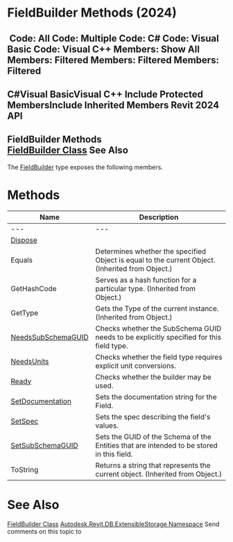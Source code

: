# FieldBuilder Methods (2024)

﻿
 Code: All Code: Multiple Code: C# Code: Visual Basic Code: Visual C++  Members: Show All Members: Filtered Members: Filtered Members: Filtered   
---  
C#Visual BasicVisual C++
Include Protected MembersInclude Inherited Members
Revit 2024 API  
---  
FieldBuilder Methods  
[FieldBuilder Class](13cd8e7c-acc8-af6e-0ae6-a9b77fcd913c.md "FieldBuilder Class") See Also  
---  
The [FieldBuilder](13cd8e7c-acc8-af6e-0ae6-a9b77fcd913c.md "FieldBuilder Class") type exposes the following members.
# Methods
| Name | Description |
| --- | --- |
| --- | --- | --- |
| [Dispose](04868aec-2b5b-1d9e-39ae-d534deb885f7.md "Dispose Method") |
| Equals | Determines whether the specified Object is equal to the current Object. (Inherited from Object.) |
| GetHashCode | Serves as a hash function for a particular type.  (Inherited from Object.) |
| GetType | Gets the Type of the current instance. (Inherited from Object.) |
| [NeedsSubSchemaGUID](a528302b-2597-d7e2-4282-71c23eeba4d9.md "NeedsSubSchemaGUID Method") | Checks whether the SubSchema GUID needs to be explicitly specified for this field type. |
| [NeedsUnits](97243405-0f5b-1465-5e4c-847153e455df.md "NeedsUnits Method") | Checks whether the field type requires explicit unit conversions. |
| [Ready](f137ea2f-b359-b285-331b-1eb72447015a.md "Ready Method") | Checks whether the builder may be used. |
| [SetDocumentation](d50b90de-a117-f069-6bff-dbf10520b1e2.md "SetDocumentation Method") | Sets the documentation string for the Field. |
| [SetSpec](d801562b-ca4b-740f-07ed-7aa2ac336174.md "SetSpec Method") | Sets the spec describing the field's values. |
| [SetSubSchemaGUID](bac5b4c3-e3b5-a06c-c94c-4a72e074a653.md "SetSubSchemaGUID Method") | Sets the GUID of the Schema of the Entities that are intended to be stored in this field. |
| ToString | Returns a string that represents the current object. (Inherited from Object.) |

# See Also
[FieldBuilder Class](13cd8e7c-acc8-af6e-0ae6-a9b77fcd913c.md "FieldBuilder Class")
[Autodesk.Revit.DB.ExtensibleStorage Namespace](79486a74-376c-9555-c873-45d5a750f051.md "Autodesk.Revit.DB.ExtensibleStorage Namespace")
Send comments on this topic to 